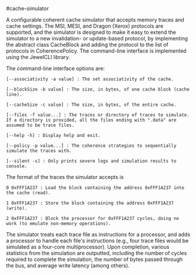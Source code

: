 #cache-simulator

A configurable coherent cache simulator that accepts memory traces and cache settings. The MSI, MESI, and Dragon (Xerox) protocols are supported, and the simulator is designed to make it easy to extend the simulator to a new invalidation- or update-based protocol, by implementing the abstract class CacheBlock and adding the protocol to the list of protocols in CoherencePolicy. The command-line interface is implemented using the JewelCLI library.

The command-line interface options are:

	[--associativity -a value] : The set associativity of the cache.
  
	[--blockSize -b value] : The size, in bytes, of one cache block (cache line).
  
	[--cacheSize -c value] : The size, in bytes, of the entire cache.
  
	[--files -f value...] : The traces or directory of traces to simulate. If a directory is provided, all the files ending with ".data" are assumed to be trace files.
  
	[--help -h] : Display help and exit.
  
	[--policy -p value...] : The coherence strategies to sequentially simulate the traces with.
  
	[--silent -s] : Only prints severe logs and simulation results to console.
  
The format of the traces the simulator accepts is
  
	0 0xFFF1A237 : Load the block containing the address 0xFFF1A237 into the cache (read).
  
	1 0xFFF1A237 : Store the block containing the address 0xFFF1A237 (write).
  
	2 0xFFF1A237 : Block the processor for 0xFFF1A237 cycles, doing no work (to emulate non-memory operations).
  
The simulator treats each trace file as instructions for a processor, and adds a processor to handle each file's instructions (e.g., four trace files would be simulated as a four-core multiprocessor). Upon completion, various statistics from the simulation are outputted, including the number of cycles required to complete the simulation, the number of bytes passed through the bus, and average write latency (among others).
